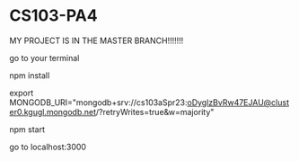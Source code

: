 # CS103-PA4

MY PROJECT IS IN THE MASTER BRANCH!!!!!!!


go to your terminal

npm install 

export MONGODB_URI="mongodb+srv://cs103aSpr23:oDyglzBvRw47EJAU@cluster0.kgugl.mongodb.net/?retryWrites=true&w=majority"

npm start

go to localhost:3000
